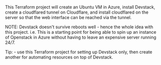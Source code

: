 This Terraform project will create an Ubuntu VM in Azure, install Devstack, create a cloudflared tunnel on Cloudflare, and install cloudflared on the server so that the web interface can be reached via the tunnel.   

NOTE: Devstack doesn't survive reboots well - hence the whole idea with this project. i.e. This is a starting point for being able to spin up an instance of Openstack in Azure  without having to leave an expensive server running 24/7.

Tip: - use this Terraform project for setting up Devstack only, then create another for automating resources on top of Devstack.

